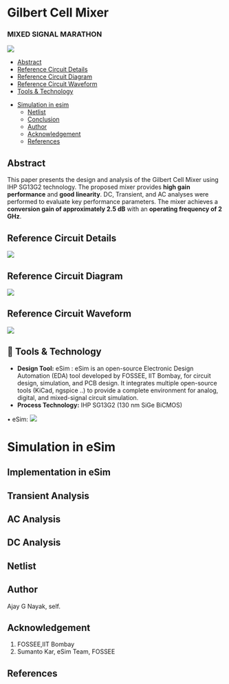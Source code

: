 # Gilbert Cell Mixer
### MIXED SIGNAL MARATHON
![](marathon5.png)
  * [Abstract](#abstract)
  * [Reference Circuit Details](#reference-circuit-details)
  * [Reference Circuit Diagram](#reference-circuit-diagram)
  * [Reference Circuit Waveform](#reference-circuit-waveform)
  * [Tools & Technology](#tools-&-technology)
- [Simulation in esim](#simulation-in-esim)
  * [Netlist](#netlist)
  * [Conclusion](#conclusion)
  * [Author](#author)
  * [Acknowledgement](#acknowlegement)
  * [References](#references)

## Abstract

This paper presents the design and analysis of the Gilbert Cell Mixer using IHP SG13G2 technology. The proposed mixer provides **high gain performance** and **good linearity**. DC, Transient, and AC analyses were performed to evaluate key performance parameters. The mixer achieves a **conversion gain of approximately 2.5 dB** with an **operating frequency of 2 GHz**.

## Reference Circuit Details


![](ref.png)

## Reference Circuit Diagram
![](ref2.png)


## Reference Circuit Waveform
![](ref3.png)




## 🧰 Tools & Technology

- **Design Tool:** eSim : eSim is an open-source Electronic Design Automation (EDA) tool developed by FOSSEE, IIT Bombay, for circuit design, simulation, and PCB design.
  It integrates multiple open-source tools (KiCad, ngspice ..) to provide a complete environment for analog, digital, and mixed-signal circuit simulation.
- **Process Technology:** IHP SG13G2 (130 nm SiGe BiCMOS)   

• eSim: 
 ![](ref4.png)

# Simulation in eSim

## Implementation in eSim


## Transient Analysis 

## AC Analysis 

## DC Analysis


## Netlist

## Author
Ajay G Nayak, self.

## Acknowledgement
1. FOSSEE,IIT Bombay
2. Sumanto Kar, eSim Team, FOSSEE

## References


